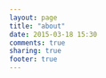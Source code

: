 ```yaml
---
layout: page
title: "about"
date: 2015-03-18 15:30
comments: true
sharing: true
footer: true
---
```

